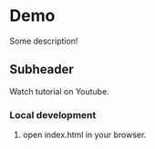 # Demo

Some description!

## Subheader

Watch tutorial on Youtube.

### Local  development

1. open index.html in your browser.
